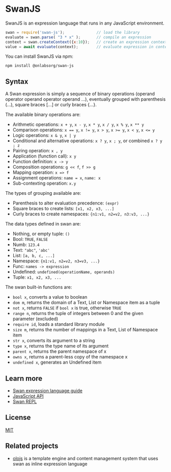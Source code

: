 SwanJS
================================================================================
SwanJS is an expression language that runs in any JavaScript environment.

```js
swan = require('swan-js');              // load the library
evaluate = swan.parse( "3 * x" );       // compile an expression
context = swan.createContext({x:10});   // create an expression context
value = await evaluate(context);        // evaluate expression in context: 30
```

You can install SwanJS via npm:

```
npm install @onlabsorg/swan-js
```


Syntax
--------------------------------------------------------------------------------

A Swan expression is simply a sequence of binary operations
(operand operator operand operator operand ...), eventually grouped with
parenthesis (...), square braces [...] or curly braces {...}.

The available binary operations are:

- Arithmetic operations: `x + y`, `x - y`, `x * y`, `x / y`, `x % y`, `x ** y`
- Comparison operations: `x == y`, `x != y`, `x > y`, `x >= y`, `x < y`, `x <= y`
- Logic operations: `x & y`, `x | y`
- Conditional and alternative operations: `x ? y`, `x ; y`, or combined `x ? y ; z`
- Pairing operation: `x , y`
- Application (function call): `x y`
- Function definition: `x -> y`
- Composition operations: `g << f`, `f >> g`
- Mapping operation: `x => f`
- Assignment operations: `name = x`, `name: x`
- Sub-contexting operation: `x.y`

The types of grouping available are:

- Parenthesis to alter evaluation precedence: `(expr)`
- Square braces to create lists: `[x1, x2, x3, ...]`
- Curly braces to create namespaces: `{n1:v1, n2=v2, n3:v3, ...}`

The data types defined in swan are:

- Nothing, or empty tuple: `()`
- Bool: `TRUE`, `FALSE`
- Numb: `123.4`
- Text: `"abc"`, `'abc'`
- List: `[a, b, c, ...]`
- Namespace: `{n1:v1, n2=v2, n3=v3, ...}`
- Func: `names -> expression`
- Undefined: `undefined(operationName, operands)`
- Tuple: `x1, x2, x3, ...`

The swan built-in functions are:
- `bool x`, converts a value to boolean
- `dom m`, returns the domain of a Text, List or Namespace item as a tuple
- `not x`, returns `FALSE` if `bool x` is true, otherwise `TRUE`
- `range n`, returns the tuple of integers between 0 and the given parameter (excluded)
- `require id`, loads a standard library module
- `size m`, returns the number of mappings in a Text, List of Namespace item
- `str x`, converts its argument to a string
- `type x`, returns the type name of its argument
- `parent x`, returns the parent namespace of x
- `owns x`, returns a parent-less copy of the namespace x
- `undefined x`, generates an Undefined item


Learn more
--------------------------------------------------------------------------------
- [Swan expression language guide](./docs/swan.md)
- [JavaScript API](./docs/api.md)
- [Swan REPL](./docs/repl.md)


License
--------------------------------------------------------------------------------
[MIT](https://opensource.org/licenses/MIT)


Related projects
--------------------------------------------------------------------------------
- [olojs](https://github.com/onlabsorg/olojs) is a template engine and
  content management system that uses swan as inline expression language
